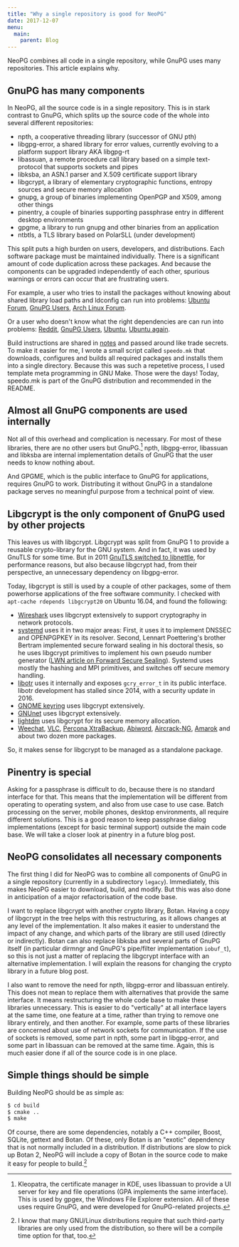 ```yaml
---
title: "Why a single repository is good for NeoPG"
date: 2017-12-07
menu:
  main:
    parent: Blog
---
```


NeoPG combines all code in a single repository, while GnuPG uses many
repositories.  This article explains why.
<!--more-->

## GnuPG has many components

In NeoPG, all the source code is in a single repository.  This is in
stark contrast to GnuPG, which splits up the source code of the whole
into several different repositories:

* npth, a cooperative threading library (successor of GNU pth)
* libgpg-error, a shared library for error values, currently evolving to a platform support library AKA libgpg-rt
* libassuan, a remote procedure call library based on a simple text-protocol that supports sockets and pipes
* libksba, an ASN.1 parser and X.509 certificate support library
* libgcrypt, a library of elementary cryptographic functions, entropy sources and secure memory allocation
* gnupg, a group of binaries implementing OpenPGP and X509, among other things
* pinentry, a couple of binaries supporting passphrase entry in different desktop environments
* gpgme, a library to run gnupg and other binaries from an application
* ntbtls, a TLS library based on PolarSLL (under development)

This split puts a high burden on users, developers, and distributions.
Each software package must be maintained individually.  There is a
significant amount of code duplication across these packages.  And
because the components can be upgraded independently of each other,
spurious warnings or errors can occur that are frustrating users.

For example, a user who tries to install the packages without knowing
about shared library load paths and ldconfig can run into problems:
[Ubuntu
Forum](https://askubuntu.com/questions/846957/gpg-fatal-libgcrypt-is-too-old-need-1-7-0-have-1-6-5),
[GnuPG
Users](https://lists.gnupg.org/pipermail/gnupg-users/2016-November/057049.html),
[Arch Linux Forum](https://bbs.archlinux.org/viewtopic.php?id=215903).

Or a user who doesn't know what the right dependencies are can run
into problems:
[Reddit](https://www.reddit.com/r/linuxquestions/comments/51kng6/problems_installing_libassuan243_required_for/),
[GnuPG
Users](https://lists.gnupg.org/pipermail/gnupg-users/2014-December/051807.html),
[Ubuntu](https://askubuntu.com/questions/681041/trying-to-compile-gnupg-from-source),
[Ubuntu again](https://ubuntuforums.org/showthread.php?t=2297364).

Build instructions are shared in
[notes](https://gist.github.com/mattrude/3883a3801613b048d45b) and
passed around like trade secrets.  To make it easier for me, I wrote a
small script called `speedo.mk` that downloads, configures and builds
all required packages and installs them into a single directory.
Because this was such a repetetive process, I used template meta
programming in GNU Make.  Those were the days!  Today, speedo.mk is
part of the GnuPG distribution and recommended in the README.

## Almost all GnuPG components are used internally

Not all of this overhead and complication is necessary.  For most
of these libraries, there are no other users but GnuPG.[^1]  npth,
libgpg-error, libassuan and libksba are internal implementation
details of GnuPG that the user needs to know nothing about.

[^1]: Kleopatra, the certificate manager in KDE, uses libassuan to provide a UI server for key and file operations (GPA implements the same interface). This is used by gpgex, the Windows File Explorer extension.  All of these uses require GnuPG, and were developed for GnuPG-related projects.

And GPGME, which is the public interface to GnuPG for applications,
requires GnuPG to work.  Distributing it without GnuPG in a standalone
package serves no meaningful purpose from a technical point of view.

## Libgcrypt is the only component of GnuPG used by other projects

This leaves us with libgcrypt.  Libgcrypt was split from GnuPG 1 to
provide a reusable crypto-library for the GNU system.  And in fact, it
was used by GnuTLS for some time.  But in 2011 [GnuTLS switched to
libnettle](http://lists.gnu.org/archive/html/gnutls-devel/2011-02/msg00079.html),
for performance reasons, but also because libgcrypt had, from their
perspective, an unnecessary dependency on libgpg-error.

Today, libgcrypt is still is used by a couple of other packages, some
of them powerhorse applications of the free software community.  I
checked with `apt-cache rdepends libgcrypt20` on Ubuntu 16.04, and
found the following:

* [Wireshark](https://code.wireshark.org/review/p/wireshark.git) uses
  libgcrypt extensively to support cryptography in network protocols.
* [systemd](https://github.com/systemd/systemd) uses it in two major
  areas: First, it uses it to implement DNSSEC and OPENPGPKEY in its
  resolver.  Second, Lennart Poettering's brother Bertram implemented
  secure forward sealing in his doctoral thesis, so he uses libgcrypt
  primitives to implement his own pseudo number generator ([LWN
  article on Forward Secure
  Sealing](https://lwn.net/Articles/512895/)).  Systemd uses mostly
  the hashing and MPI primitives, and switches off secure memory handling.
* [libotr](https://bugs.otr.im/lib/libotr/commits/master) uses it
  internally and exposes `gcry_error_t` in its public interface.
  libotr development has stalled since 2014, with a security update in
  2016.
* [GNOME keyring](https://github.com/GNOME/gnome-keyring.git) uses
  libgcrypt extensively.
* [GNUnet](https://gnunet.org/) uses libgcrypt extensively.
* [lightdm](https://github.com/davvid/lightdm) uses libgcrypt for its
  secure memory allocation.
* [Weechat](https://weechat.org/), [VLC](http://www.vlc.de/), [Percona
  XtraBackup](https://github.com/percona/percona-xtrabackup),
  [Abiword](https://github.com/AbiWord/abiword.git),
  [Aircrack-NG](https://www.aircrack-ng.org/),
  [Amarok](https://amarok.kde.org/de) and about two dozen more packages.

So, it makes sense for libgcrypt to be managed as a standalone package.

## Pinentry is special

Asking for a passphrase is difficult to do, because there is no
standard interface for that.  This means that the implementation will
be different from operating to operating system, and also from use
case to use case.  Batch processing on the server, mobile phones,
desktop environments, all require different solutions.  This is a good
reason to keep passphrase dialog implementations (except for basic
terminal support) outside the main code base.  We will take a closer
look at pinentry in a future blog post.

## NeoPG consolidates all necessary components

The first thing I did for NeoPG was to combine all components of GnuPG
in a single repository (currently in a subdirectory `legacy`).
Immediately, this makes NeoPG easier to download, build, and modify.
But this was also done in anticipation of a major refactorisation of
the code base.

I want to replace libgcrypt with another crypto library, Botan.
Having a copy of libgcrypt in the tree helps with this restructuring,
as it allows changes at any level of the implementation.  It also
makes it easier to understand the impact of any change, and which
parts of the library are still used (directly or indirectly).  Botan
can also replace libksba and several parts of GnuPG itself (in
particular dirmngr and GnuPG's pipe/filter implementation `iobuf_t`),
so this is not just a matter of replacing the libgcrypt interface with
an alternative implementation.  I will explain the reasons for
changing the crypto library in a future blog post.

I also want to remove the need for npth, libgpg-error and libassuan
entirely.  This does not mean to replace them with alternatives that
provide the same interface.  It means restructuring the whole code
base to make these libraries unnecessary.  This is easier to do
"vertically" at all interface layers at the same time, one feature at
a time, rather than trying to remove one library entirely, and then
another.  For example, some parts of these libraries are concerned
about use of network sockets for communication.  If the use of sockets
is removed, some part in npth, some part in libgpg-error, and some
part in libassuan can be removed at the same time.  Again, this is
much easier done if all of the source code is in one place.

## Simple things should be simple

Building NeoPG should be as simple as:

```sh
$ cd build
$ cmake ..
$ make
```

Of course, there are some dependencies, notably a C++ compiler, Boost,
SQLite, gettext and Botan.  Of these, only Botan is an "exotic"
dependency that is not normally included in a distribution.  If
distributions are slow to pick up Botan 2, NeoPG will include a copy
of Botan in the source code to make it easy for people to build.[^2]

[^2]: I know that many GNU/Linux distributions require that such third-party libraries are only used from the distribution, so there will be a compile time option for that, too.

